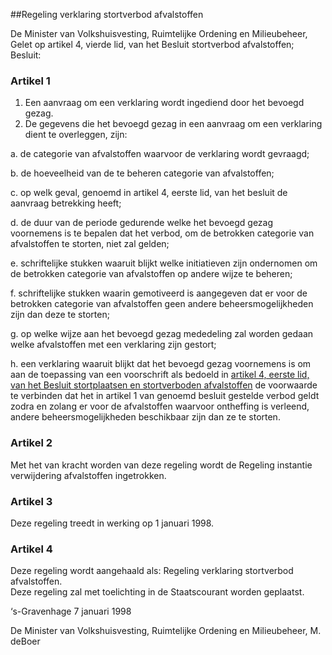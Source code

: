 <meta http-equiv='Content-Type' content='text/html; charset=utf-8' />

##Regeling verklaring stortverbod afvalstoffen

De Minister van Volkshuisvesting, Ruimtelijke Ordening en Milieubeheer,  
Gelet op artikel 4, vierde lid, van het Besluit stortverbod afvalstoffen;
Besluit:    

### Artikel  1  

1.  Een aanvraag om een verklaring wordt ingediend door het bevoegd gezag.   
2.  De gegevens die het bevoegd gezag in een aanvraag om een verklaring dient te overleggen, zijn: 

a. de categorie van afvalstoffen waarvoor de verklaring wordt gevraagd;  

b. de hoeveelheid van de te beheren categorie van afvalstoffen;  

c. op welk geval, genoemd in artikel 4, eerste lid, van het besluit de aanvraag betrekking heeft;  

d. de duur van de periode gedurende welke het bevoegd gezag voornemens is te bepalen dat het verbod, om de betrokken categorie van afvalstoffen te storten, niet zal gelden;  

e. schriftelijke stukken waaruit blijkt welke initiatieven zijn ondernomen om de betrokken categorie van afvalstoffen op andere wijze te beheren;  

f. schriftelijke stukken waarin gemotiveerd is aangegeven dat er voor de betrokken categorie van afvalstoffen geen andere beheersmogelijkheden zijn dan deze te storten;  

g. op welke wijze aan het bevoegd gezag mededeling zal worden gedaan welke afvalstoffen met een verklaring zijn gestort;  

h. een verklaring waaruit blijkt dat het bevoegd gezag voornemens is om aan de toepassing van een voorschrift als bedoeld in [artikel 4, eerste lid, van het Besluit stortplaatsen en stortverboden afvalstoffen](../../../../../../AMvB/besluit/stortverbod/afvalstoffen/BWBR0009094/README.md) de voorwaarde te verbinden dat het in artikel 1 van genoemd besluit gestelde verbod geldt zodra en zolang er voor de afvalstoffen waarvoor ontheffing is verleend, andere beheersmogelijkheden beschikbaar zijn dan ze te storten.     

### Artikel  2  

Met het van kracht worden van deze regeling wordt de Regeling instantie verwijdering afvalstoffen ingetrokken.  

### Artikel  3  

Deze regeling treedt in werking op 1 januari 1998.  

### Artikel  4  

Deze regeling wordt aangehaald als: Regeling verklaring stortverbod afvalstoffen.  
Deze regeling zal met toelichting in de Staatscourant worden geplaatst.   

‘s-Gravenhage 
7 januari 1998    

De 
Minister van Volkshuisvesting, Ruimtelijke Ordening en Milieubeheer, 
M. deBoer    
